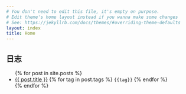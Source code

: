 ```yaml
---
# You don't need to edit this file, it's empty on purpose.
# Edit theme's home layout instead if you wanna make some changes
# See: https://jekyllrb.com/docs/themes/#overriding-theme-defaults
layout: index
title: Home
---
```


<h2>日志</h2>
<ul>
  {% for post in site.posts %}
    <li>
      <a href="{{ post.url }}">{{ post.title }}</a>  
      {% for tag in post.tags %}
        <code class="highlighter-rouge">{{tag}}</code>
      {% endfor %}
    </li>
  {% endfor %}
</ul>
